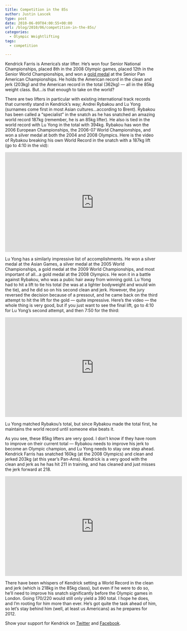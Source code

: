 ```yaml
---
title: Competition in the 85s
author: Justin Lascek
type: post
date: 2010-06-09T04:00:55+00:00
url: /blog/2010/06/competition-in-the-85s/
categories:
  - Olympic Weightlifting
tags:
  - competition

---
```

Kendrick Farris is America&#8217;s star lifter. He&#8217;s won four Senior National Championships, placed 8th in the 2008 Olympic games, placed 12th in the Senior World Championships, and won a [gold medal][1] at the Senior Pan American Championships. He holds the American record in the clean and jerk (203kg) and the American record in the total (362kg) &#8212; all in the 85kg weight class. But&#8230;is that enough to take on the world?
  

  
There are two lifters in particular with existing international track records that currently stand in Kendrick&#8217;s way; Andrei Rybakou and Lu Yong (surnames come first in most Asian cultures&#8230;according to Brent). Rybakou has been called a &#8220;specialist&#8221; in the snatch as he has snatched an amazing world record 187kg (remember, he is an 85kg lifter). He also is tied in the world record with Lu Yong in the total with 394kg. Rybakou has won the 2006 European Championships, the 2006-07 World Championships, and won a silver medal at both the 2004 and 2008 Olympics. Here is the video of Rybakou breaking his own World Record in the snatch with a 187kg lift (go to 4:10 in the vid):
  

  
<span class="embed-youtube" style="text-align:center; display: block;"><iframe class='youtube-player' type='text/html' width='584' height='329' src='https://www.youtube.com/embed/wZsp1PvDtN0?version=3&#038;rel=1&#038;fs=1&#038;autohide=2&#038;showsearch=0&#038;showinfo=1&#038;iv_load_policy=1&#038;wmode=transparent' allowfullscreen='true' style='border:0;'></iframe></span>
  

  
Lu Yong has a similarly impressive list of accomplishments. He won a silver medal at the Asian Games, a silver medal at the 2005 World Championships, a gold medal at the 2009 World Championships, and most important of all&#8230;a gold medal at the 2008 Olympics. He won it in a battle against Rybakou, who was a pubic hair away from winning gold. Lu Yong had to hit a lift to tie his total (he was at a lighter bodyweight and would win the tie), and he did so on his second clean and jerk. However, the jury reversed the decision because of a pressout, and he came back on the third attempt to hit the lift for the gold &#8212; quite impressive. Here&#8217;s the video &#8212; the whole thing is very good, but if you just want to see the final lift, go to 4:10 for Lu Yong&#8217;s second attempt, and then 7:50 for the third:
  

  
<span class="embed-youtube" style="text-align:center; display: block;"><iframe class='youtube-player' type='text/html' width='584' height='329' src='https://www.youtube.com/embed/qa8E4-Fx3Ck?version=3&#038;rel=1&#038;fs=1&#038;autohide=2&#038;showsearch=0&#038;showinfo=1&#038;iv_load_policy=1&#038;wmode=transparent' allowfullscreen='true' style='border:0;'></iframe></span>
  

  
Lu Yong matched Rybakou&#8217;s total, but since Rybakou made the total first, he maintains the world record until someone else beats it.
  

  
As you see, these 85kg lifters are very good. I don&#8217;t know if they have room to improve on their current total &#8212; Rybakou needs to improve his jerk to become an Olympic champion, and Lu Yong needs to stay one step ahead. Kendrick Farris has snatched 160kg (at the 2008 Olympics) and clean and jerked 203kg (at this year&#8217;s Pan-Ams). Kendrick is a very good with the clean and jerk as he has hit 211 in training, and has cleaned and just misses the jerk forward at 218.
  

  
<span class="embed-youtube" style="text-align:center; display: block;"><iframe class='youtube-player' type='text/html' width='584' height='329' src='https://www.youtube.com/embed/h6wOHTeRI-k?version=3&#038;rel=1&#038;fs=1&#038;autohide=2&#038;showsearch=0&#038;showinfo=1&#038;iv_load_policy=1&#038;wmode=transparent' allowfullscreen='true' style='border:0;'></iframe></span>
  

  
There have been whispers of Kendrick setting a World Record in the clean and jerk (which is 218kg in the 85kg class), but even if he were to do so, he&#8217;ll need to improve his snatch significantly before the Olympic games in London. Going 170/220 would still only yield a 390 total. I hope he does, and I&#8217;m rooting for him more than ever. He&#8217;s got quite the task ahead of him, so let&#8217;s stay behind him (well, at least us Americans) as he prepares for 2012.
  

  
Show your support for Kendrick on [Twitter][2] and [Facebook][3].

 [1]: /?p=1897
 [2]: http://twitter.com/KendrickJFarris
 [3]: http://www.facebook.com/?ref=logo#!/pages/Kendrick-J-Farris/73437987727?ref=ts
